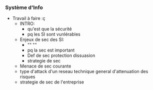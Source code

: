 ### Système d'Info
- Travail à faire :ç
	- INTRO:
		- qu'est que la sécurité
		- pq les SI sont vunlérables 
	- Enjeux de sec des SI:
		-  "" ""
		- pq la sec est important
		- Def de sec protection dissuasion
		- strategie de sec
	- Menace de sec courante
	- type d'attack d'un reseau technique general d'attenuation des risques
	- strategie de sec de l'entreprise
	